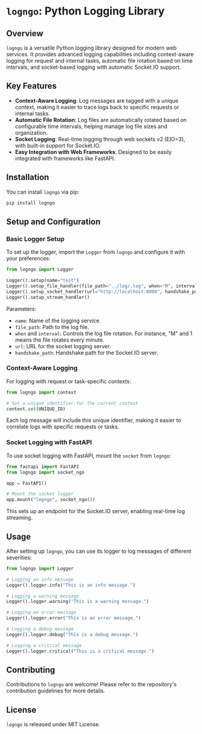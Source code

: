 # `logngo`: Python Logging Library

## Overview

`logngo` is a versatile Python logging library designed for modern web services. It provides advanced logging capabilities including context-aware logging for request and internal tasks, automatic file rotation based on time intervals, and socket-based logging with automatic Socket.IO support.

## Key Features

- **Context-Aware Logging**: Log messages are tagged with a unique context, making it easier to trace logs back to specific requests or internal tasks.
- **Automatic File Rotation**: Log files are automatically rotated based on configurable time intervals, helping manage log file sizes and organization.
- **Socket Logging**: Real-time logging through web sockets v2 (EIO=3), with built-in support for Socket.IO.
- **Easy Integration with Web Frameworks**: Designed to be easily integrated with frameworks like FastAPI.

## Installation

You can install `logngo` via pip:

```bash
pip install logngo
```

## Setup and Configuration

### Basic Logger Setup

To set up the logger, import the `Logger` from `logngo` and configure it with your preferences:

```python
from logngo import Logger

Logger().setup(name="test")
Logger().setup_file_handler(file_path="../log/.log", when="M", interval=1)
Logger().setup_socket_handler(url="http://localhost:8000", handshake_path="logngo/socket.io")
Logger().setup_stream_handler()
```

Parameters:

- `name`: Name of the logging service.
- `file_path`: Path to the log file.
- `when` and `interval`: Controls the log file rotation. For instance, "M" and 1 means the file rotates every minute.
- `url`: URL for the socket logging server.
- `handshake_path`: Handshake path for the Socket.IO server.

### Context-Aware Logging

For logging with request or task-specific contexts:

```python
from logngo import context

# Set a unique identifier for the current context
context.set(UNIQUE_ID)
```

Each log message will include this unique identifier, making it easier to correlate logs with specific requests or tasks.

### Socket Logging with FastAPI

To use socket logging with FastAPI, mount the `socket` from `logngo`:

```python
from fastapi import FastAPI
from logngo import socket_ngo

app = FastAPI()

# Mount the socket logger
app.mount("logngo", socket_ngo())
```

This sets up an endpoint for the Socket.IO server, enabling real-time log streaming.

## Usage

After setting up `logngo`, you can use its logger to log messages of different severities:

```python
from logngo import Logger

# Logging an info message
Logger().logger.info("This is an info message.")

# Logging a warning message
Logger().logger.warning("This is a warning message.")

# Logging an error message
Logger().logger.error("This is an error message.")

# Logging a debug message
Logger().logger.debug("This is a debug message.")

# Logging a critical message
Logger().logger.critical("This is a critical message.")
```

## Contributing

Contributions to `logngo` are welcome! Please refer to the repository's contribution guidelines for more details.

## License

`logngo` is released under MIT License.